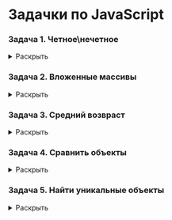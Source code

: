 # Задачки по JavaScript

### Задача 1. Четное\нечетное
<details>
  <summary>Раскрыть</summary>
    <h3>Написать функцию, которая принимает массив чисел и возвращает объект с массивом четных и нечетных чисел</h3>
<i>Пример вывода:</i> { even: [2, 4, 6], odd: [1, 3, 5] }

<details>
    <summary>Ответ</summary>

Если ответ получился с вложенным циклом, то лучше подумать над оптимизацией
```javascript
function splitEvenOdd(arr) {
    const odd = []
    const even = []

    arr.forEach((el) => {
        if(el % 2 === 0) {
            odd.push(el)
        } else {
            even.push(el)
        }
    })

    return {odd, even}
}
```
</details>

</details>

### Задача 2. Вложенные массивы
<details>
  <summary>Раскрыть</summary>
    <h3>Есть массив [0, [1, 2], [3], [[4, 5], 6, 7], [8,[[9]]]]. <br>Создайте функцию, которая преобразовывает массив к виду 
[0, 1, 2, 3, 4, 5, 6, 7, 8, 9]
и возвращает его</h3>

```javascript
Вход: [0, [1, 2], [3], [[4, 5], 6, 7], [8,[[9]]]] 
Выход: [0, 1, 2, 3, 4, 5, 6, 7, 8, 9]
```
<details>
    <summary>Ответ</summary>

```javascript
function flatArray(arr) { 
    return arr.flat(Infinity)
}
```
</details>

</details>


### Задача 3. Средний возвраст
<details>
  <summary>Раскрыть</summary>
    <h3>Дан массив. Необходимо найти средний возвраст всех пользователей</h3>

```javascript
const users = [
    {
      name: 'Alex',
      age: 35,
    },
    {
      name: 'Misha',
      age: 18,
    },
    {
      name: 'Tania',
      age: 66,
    }
]
```

<details>
    <summary>Ответ</summary>

```javascript
function averageAge(arr) {
    return arr.reduce((acc, cur) => acc + cur.age, 0) / arr.length; // 39.6
}
```
</details>

</details>

### Задача 4. Сравнить объекты
<details>
  <summary>Раскрыть</summary>
    <h3>Даны 2 объекта. Как их проверить на идентичность?</h3>

```javascript
const obj1 = {
    id: 1,
    name: 'Example',
    gender: 'male'
}

const obj2 = {
    id: 1,
    name: 'Example',
    gender: 'male'
}
```
<details>
    <summary>Ответ</summary>

```javascript
// Ненадежный способ, но рабочий. Поверхностное сравниние
console.log(String(obj1) === String(obj2));
```

```javascript
//Глубокое сравнение
function deepEqual(obj1, obj2) {
    // Если оба объекта — это один и тот же объект
    if (obj1 === obj2) return true;

    // Если один из объектов null или не объект
    if (obj1 === null || typeof obj1 !== 'object' || obj2 === null || typeof obj2 !== 'object') {
        return false;
    }

    // Получаем ключи объектов
    const keys1 = Object.keys(obj1);
    const keys2 = Object.keys(obj2);

    // Если количество ключей разное
    if (keys1.length !== keys2.length) return false;

    // Рекурсивно сравниваем значения каждого ключа
    for (const key of keys1) {
        if (!keys2.includes(key) || !deepEqual(obj1[key], obj2[key])) {
            return false;
        }
    }

    return true;
}

console.log(deepEqual(obj1, obj2));

```
</details>

</details>

### Задача 5. Найти уникальные объекты
<details>
  <summary>Раскрыть</summary>
    <h3>Дан массив. Необходимо написать функцию, которая будет возвращать только уникальные значения из этого массива</h3>

```javascript
const cars = [
    { model: 'Opel', year: 2015, isNew: true },
    { model: 'Nissan', year: 2002, isNew: false },
    { model: 'Nissan', year: 2002, isNew: false },
    { model: 'Subaru', year: 1999, isNew: false },
    { model: 'BMW', year: 1900, isNew: true },
    { model: 'BMW', year: 1900, isNew: true },
    { model: 'Subaru', year: 1999, isNew: false },
    { model: 'Subaru', year: 1999, isNew: false },
    { model: 'Nissan', year: 2002, isNew: false },
];
```
<details>
    <summary>Ответ</summary>

```javascript
function getUniqValues(arr) {
    const uniqArr = arr.filter((el, indexEl) => {
        // Ищем индекс элемента, который совпадает c перебираемым элементом (el)
        const firstIndex = arr.findIndex((item) => {
            return item.model === el.model && item.year === el.year && item.isNew === el.isNew
        })
        // Сравниваем индексы перебираемого элемента и индекс первого элемента, который идентичен перебираемому
        // Если индексы равны, то массив наполняется (1 === 1)
        // Например, Nissan indexEl = 2, но firstIndex = 1, то элемент не добавится
        return indexEl === firstIndex
    })

    return uniqArr
}
```
</details>

</details>


